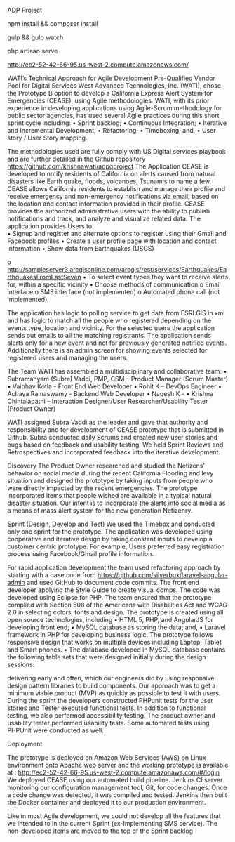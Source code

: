ADP Project

npm install && composer install

gulp && gulp watch

php artisan serve

http://ec2-52-42-66-95.us-west-2.compute.amazonaws.com/

 
WATI’s Technical Approach for Agile Development Pre-Qualified Vendor Pool for Digital Services
West Advanced Technologies, Inc. (WATI), chose the Prototype B option to develop a California Express Alert System for Emergencies (CEASE), using Agile methodologies.
WATI, with its prior experience in developing applications using Agile-Scrum methodology for public sector agencies, has used several Agile practices during this short sprint cycle including:
•	Sprint backlog;
•	Continuous Integration;
•	Iterative and Incremental Development;
•	Refactoring;
•	Timeboxing; and,
•	User story / User Story mapping.

The methodologies used are fully comply with US Digital services playbook and are further detailed in the Github repository https://github.com/krishnawati/adpqproject
The Application
CEASE is developed to notify residents of California on alerts caused from natural disasters like Earth quake, floods, volcanoes, Tsunamis to name a few. CEASE allows California residents to establish and manage their profile and receive emergency and non-emergency notifications via email, based on the location and contact information provided in their profile. CEASE provides the authorized administrative users with the ability to publish notifications and track, and analyze and visualize related data.
The application provides Users to  
•	Signup and register and alternate options to register using their Gmail and Facebook profiles
•	Create a user profile page with location and contact information
•	Show data from Earthquakes (USGS) 

o	http://sampleserver3.arcgisonline.com/arcgis/rest/services/Earthquakes/EarthquakesFromLastSeven
•	To select event types they want to receive alerts for, within a specific vicinity
•	Choose  methods of communication 
o	Email interface
o	SMS interface (not implemented)
o	Automated phone call (not implemented)

The application has logic to polling service to get data from ESRI GIS in xml and has logic to match all the people who registered depending on the events type, location and vicinity.  For the selected users the application sends out emails to all the matching registrants. The application sends alerts only for a new event and not for previously generated notified events. Additionally there is an admin screen for showing events selected for registered users and managing the users.

The Team
WATI has assembled a multidisciplinary and collaborative team:
•	Subramanyam (Subra) Vaddi, PMP, CSM – Product Manager (Scrum Master)
•	Vaibhav Kotla - Front End Web Developer
•	Rohit K – DevOps Engineer
•	Achaya Ramaswamy - Backend Web Developer
•	Nagesh K - 
•	Krishna Chintalapathi – Interaction Designer/User Researcher/Usability Tester (Product Owner)

WATI assigned Subra Vaddi as the leader and gave that authority and responsibility and for development of CEASE prototype that is submitted in Github.   Subra conducted daily Scrums and created new user stories and bugs based on feedback and usability testing. We held Sprint Reviews and Retrospectives and incorporated feedback into the iterative development.




Discovery
The Product Owner researched and studied the Netizens’ behavior on social media during the recent California Flooding and levy situation and designed the prototype by taking inputs from people who were directly impacted by the recent emergencies. The prototype incorporated items that people wished are available in a typical natural disaster situation. Our intent is to incorporate the alerts into social media as a means of mass alert system for the new generation Netizenry.


Sprint (Design, Develop and Test)
We used the Timebox and conducted only one sprint for the prototype. The application was developed using cooperative and iterative design by taking constant inputs to develop a customer centric prototype. For example, Users preferred easy registration process using Facebook/Gmail profile information. 

For rapid application development the team used refactoring approach by starting with a base code from https://github.com/silverbux/laravel-angular-admin  and used GitHub to document code commits. The front end developer applying the Style Guide to create visual comps. The code was developed using Eclipse for PHP. The team ensured that the prototype complied with Section 508 of the Americans with Disabilities Act and WCAG 2.0 in selecting colors, fonts and design.
The prototype is created using all open source technologies, including 
•	HTML 5, PHP, and AngularJS for developing front end;
•	MySQL database as storing the data; and, 
•	Laravel framework in PHP for developing business logic. 
The prototype follows responsive design that works on multiple devices including Laptop, Tablet and Smart phones.
•	The database developed in MySQL database contains the following table sets that were designed initially during the design sessions.

 
delivering early and often, which our engineers did by using responsive design pattern libraries to build components. Our approach was to get a minimum viable product (MVP) as quickly as possible to test it with users.
During the sprint the developers constructed PHPunit tests for the user stories and Tester executed functional tests. In addition to functional testing, we also performed accessibility testing.
The product owner and usability tester performed usability tests. Some automated tests using PHPUnit were conducted as well.

Deployment

The prototype is deployed on Amazon Web Services (AWS) on Linux environment onto Apache web server and the working prototype is available at : http://ec2-52-42-66-95.us-west-2.compute.amazonaws.com/#/login  We deployed CEASE using our automated build pipeline. Jenkins CI server monitoring our configuration management tool, Git, for code changes. Once a code change was detected, it was compiled and tested. Jenkins then built the Docker container and deployed it to our production environment.

Like in most Agile development, we could not develop all the features that we intended to in the current Sprint (ex-Implementing SMS service). The non-developed items are moved to the top of the Sprint backlog

